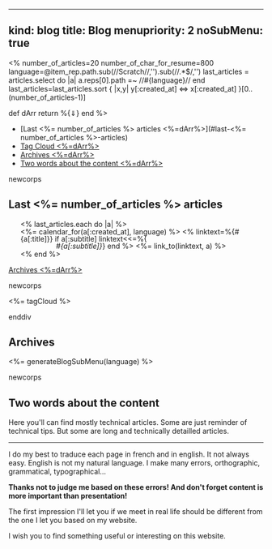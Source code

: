 ----- 
kind: blog
title: Blog
menupriority: 2
noSubMenu: true
-----
<% 
    number_of_articles=20
    number_of_char_for_resume=800
    language=@item_rep.path.sub(/\/Scratch\//,'').sub(/\/.*$/,'') 
    last_articles = articles.select do |a| 
            a.reps[0].path =~ /\/#{language}\// 
    end
    last_articles=last_articles.sort { |x,y| y[:created_at] <=> x[:created_at] }[0..(number_of_articles-1)]

def dArr
    return %{<span class="nicer">&dArr;</span>}
end
%>

* [Last <%= number_of_articles %> articles <%=dArr%>](#last-<%= number_of_articles %>-articles) 
* [Tag Cloud <%=dArr%>](#tagcloud)
* [Archives <%=dArr%>](#archives)
* [Two words about the content <%=dArr%>](#two-words-about-the-content)

newcorps

## Last <%= number_of_articles %> articles

<ul style="list-style-type: none; margin: 0;">
<% last_articles.each do |a| %>
    <li style="line-height: 1em; margin: 0;">
        <%= calendar_for(a[:created_at], language) %>
        <%
        linktext=%{<span class="sc">#{a[:title]}</span>}
        if a[:subtitle]
            linktext<<=%{ <br> <span class="small" style="margin-left: 5em"><span class="small"><em>#{a[:subtitle]}</em></span></span>}
        end
        %>
        <%= link_to(linktext, a) %>
    </li>
<% end %>
</ul>

<a href="#archives">Archives <%=dArr%></a>

newcorps

<div>
<%= tagCloud %>
</div>

enddiv

## Archives

<%= generateBlogSubMenu(language) %>

newcorps

## Two words about the content

Here you'll can find mostly technical articles.
Some are just reminder of technical tips.
But some are long and technically detailled articles.

---

 I do my best to traduce each page in french and in english.
It not always easy. English is not my natural language.
I make many errors, orthographic, grammatical, typographical&hellip;

<strong> Thanks not to judge me based on these errors! And don't forget content is more important than presentation! </strong>

The first impression I'll let you if we meet in real life should be different from the one I let you based on my website.

I wish you to find something useful or interesting on this website.


